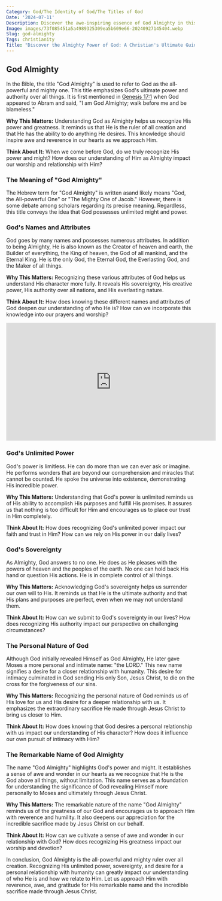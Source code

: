 ```yaml
---
Category: God/The Identity of God/The Titles of God
Date: '2024-07-11'
Description: Discover the awe-inspiring essence of God Almighty in this enlightening article. Explore the divine power and presence that transcends all understanding.
Image: images/73f085451a5a4989325309ea5b609e66-20240927145404.webp
Slug: god-almighty
Tags: christianity
Title: "Discover the Almighty Power of God: A Christian's Ultimate Guide"
---
```


## God Almighty

In the Bible, the title "God Almighty" is used to refer to God as the all-powerful and mighty one. This title emphasizes God's ultimate power and authority over all things. It is first mentioned in [Genesis 17:1](https://www.bibleref.com/Genesis/17/Genesis-17-1.html) when God appeared to Abram and said, "I am God Almighty; walk before me and be blameless."

**Why This Matters:** Understanding God as Almighty helps us recognize His power and greatness. It reminds us that He is the ruler of all creation and that He has the ability to do anything He desires. This knowledge should inspire awe and reverence in our hearts as we approach Him.

**Think About It:** When we come before God, do we truly recognize His power and might? How does our understanding of Him as Almighty impact our worship and relationship with Him?

### The Meaning of "God Almighty"

The Hebrew term for "God Almighty" is written asand likely means "God, the All-powerful One" or "The Mighty One of Jacob." However, there is some debate among scholars regarding its precise meaning. Regardless, this title conveys the idea that God possesses unlimited might and power.

### God's Names and Attributes

God goes by many names and possesses numerous attributes. In addition to being Almighty, He is also known as the Creator of heaven and earth, the Builder of everything, the King of heaven, the God of all mankind, and the Eternal King. He is the only God, the Eternal God, the Everlasting God, and the Maker of all things.

**Why This Matters:** Recognizing these various attributes of God helps us understand His character more fully. It reveals His sovereignty, His creative power, His authority over all nations, and His everlasting nature.

**Think About It:** How does knowing these different names and attributes of God deepen our understanding of who He is? How can we incorporate this knowledge into our prayers and worship?


<iframe width="560" height="315" src="https://www.youtube.com/embed/GfUA03ZIbH8" frameborder="0" allow="autoplay; encrypted-media" allowfullscreen></iframe>


### God's Unlimited Power

God's power is limitless. He can do more than we can ever ask or imagine. He performs wonders that are beyond our comprehension and miracles that cannot be counted. He spoke the universe into existence, demonstrating His incredible power.

**Why This Matters:** Understanding that God's power is unlimited reminds us of His ability to accomplish His purposes and fulfill His promises. It assures us that nothing is too difficult for Him and encourages us to place our trust in Him completely.

**Think About It:** How does recognizing God's unlimited power impact our faith and trust in Him? How can we rely on His power in our daily lives?

### God's Sovereignty

As Almighty, God answers to no one. He does as He pleases with the powers of heaven and the peoples of the earth. No one can hold back His hand or question His actions. He is in complete control of all things.

**Why This Matters:** Acknowledging God's sovereignty helps us surrender our own will to His. It reminds us that He is the ultimate authority and that His plans and purposes are perfect, even when we may not understand them.

**Think About It:** How can we submit to God's sovereignty in our lives? How does recognizing His authority impact our perspective on challenging circumstances?

### The Personal Nature of God

Although God initially revealed Himself as God Almighty, He later gave Moses a more personal and intimate name: "the LORD." This new name signifies a desire for a closer relationship with humanity. This desire for intimacy culminated in God sending His only Son, Jesus Christ, to die on the cross for the forgiveness of our sins.

**Why This Matters:** Recognizing the personal nature of God reminds us of His love for us and His desire for a deeper relationship with us. It emphasizes the extraordinary sacrifice He made through Jesus Christ to bring us closer to Him.

**Think About It:** How does knowing that God desires a personal relationship with us impact our understanding of His character? How does it influence our own pursuit of intimacy with Him?

### The Remarkable Name of God Almighty

The name "God Almighty" highlights God's power and might. It establishes a sense of awe and wonder in our hearts as we recognize that He is the God above all things, without limitation. This name serves as a foundation for understanding the significance of God revealing Himself more personally to Moses and ultimately through Jesus Christ.

**Why This Matters:** The remarkable nature of the name "God Almighty" reminds us of the greatness of our God and encourages us to approach Him with reverence and humility. It also deepens our appreciation for the incredible sacrifice made by Jesus Christ on our behalf.

**Think About It:** How can we cultivate a sense of awe and wonder in our relationship with God? How does recognizing His greatness impact our worship and devotion?

In conclusion, God Almighty is the all-powerful and mighty ruler over all creation. Recognizing His unlimited power, sovereignty, and desire for a personal relationship with humanity can greatly impact our understanding of who He is and how we relate to Him. Let us approach Him with reverence, awe, and gratitude for His remarkable name and the incredible sacrifice made through Jesus Christ.